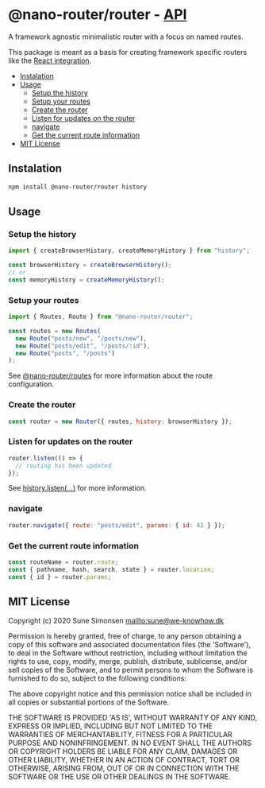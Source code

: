 # @nano-router/router - [API](./API.md)

A framework agnostic minimalistic router with a focus on named routes.

This package is meant as a basis for creating framework specific routers like the [React integration](../react).

<!-- toc -->

- [Instalation](#instalation)
- [Usage](#usage)
  - [Setup the history](#setup-the-history)
  - [Setup your routes](#setup-your-routes)
  - [Create the router](#create-the-router)
  - [Listen for updates on the router](#listen-for-updates-on-the-router)
  - [navigate](#navigate)
  - [Get the current route information](#get-the-current-route-information)
- [MIT License](#mit-license)

<!-- tocstop -->

## Instalation

```sh
npm install @nano-router/router history
```

## Usage

### Setup the history

```js
import { createBrowserHistory, createMemoryHistory } from "history";

const browserHistory = createBrowserHistory();
// or
const memoryHistory = createMemoryHistory();
```

### Setup your routes

```js
import { Routes, Route } from "@nano-router/router";

const routes = new Routes(
  new Route("posts/new", "/posts/new"),
  new Route("posts/edit", "/posts/:id"),
  new Route("posts", "/posts")
);
```

See [@nano-router/routes](../routes/) for more information about the route
configuration.

### Create the router

```js
const router = new Router({ routes, history: browserHistory });
```

### Listen for updates on the router

```js
router.listen(() => {
  // routing has been updated
});
```

See
[history.listen(...)](https://github.com/ReactTraining/history/blob/master/docs/api-reference.md#history.listen)
for more information.

### navigate

```js
router.navigate({ route: "posts/edit", params: { id: 42 } });
```

### Get the current route information

```js
const routeName = router.route;
const { pathname, hash, search, state } = router.location;
const { id } = router.params;
```

## MIT License

Copyright (c) 2020 Sune Simonsen <mailto:sune@we-knowhow.dk>

Permission is hereby granted, free of charge, to any person obtaining
a copy of this software and associated documentation files (the
'Software'), to deal in the Software without restriction, including
without limitation the rights to use, copy, modify, merge, publish,
distribute, sublicense, and/or sell copies of the Software, and to
permit persons to whom the Software is furnished to do so, subject to
the following conditions:

The above copyright notice and this permission notice shall be
included in all copies or substantial portions of the Software.

THE SOFTWARE IS PROVIDED 'AS IS', WITHOUT WARRANTY OF ANY KIND,
EXPRESS OR IMPLIED, INCLUDING BUT NOT LIMITED TO THE WARRANTIES OF
MERCHANTABILITY, FITNESS FOR A PARTICULAR PURPOSE AND
NONINFRINGEMENT. IN NO EVENT SHALL THE AUTHORS OR COPYRIGHT HOLDERS BE
LIABLE FOR ANY CLAIM, DAMAGES OR OTHER LIABILITY, WHETHER IN AN ACTION
OF CONTRACT, TORT OR OTHERWISE, ARISING FROM, OUT OF OR IN CONNECTION
WITH THE SOFTWARE OR THE USE OR OTHER DEALINGS IN THE SOFTWARE.
